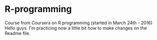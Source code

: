 # R-programming
Course from Coursera on R programming (started in March 24th - 2016)
Hello guys. I'm practicing now a little bit how to make changes on the Readme file.
